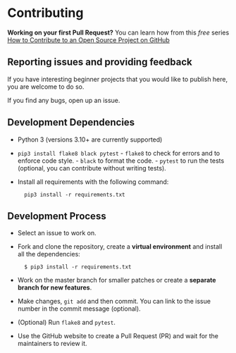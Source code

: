 # Contributing

**Working on your first Pull Request?** You can learn how from this *free* series [How to Contribute to an Open Source Project on GitHub](https://egghead.io/series/how-to-contribute-to-an-open-source-project-on-github)

## Reporting issues and providing feedback

If you have interesting beginner projects that you would like to publish here, you are welcome to do so.

If you find any bugs, open up an issue.

## Development Dependencies

- Python 3 (versions 3.10+ are currently supported)
- `pip3 install flake8 black pytest`
        - `flake8` to check for errors and to enforce code style.
        - `black` to format the code.
        - `pytest` to run the tests (optional, you can contribute without writing tests).
- Install all requirements with the following command:

        pip3 install -r requirements.txt

## Development Process

- Select an issue to work on.
- Fork and clone the repository, create a **virtual environment** and install all the dependencies:

        $ pip3 install -r requirements.txt

- Work on the master branch for smaller patches or create a **separate branch for new features**.
- Make changes, `git add` and then commit. You can link to the issue number in the commit message (optional).
- (Optional) Run `flake8` and `pytest`.
- Use the GitHub website to create a Pull Request (PR) and wait for the maintainers to review it.
